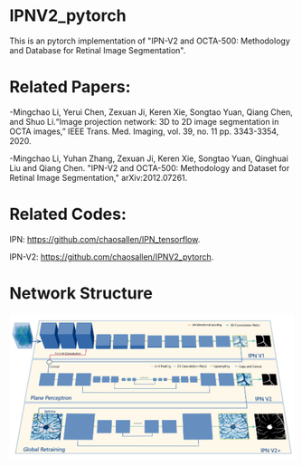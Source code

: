 # IPNV2_pytorch
This is an pytorch implementation of "IPN-V2 and OCTA-500: Methodology and Database for Retinal Image Segmentation". 
# Related Papers:
-Mingchao Li, Yerui Chen, Zexuan Ji, Keren Xie, Songtao Yuan, Qiang Chen, and Shuo Li.“Image projection network: 3D to 2D image segmentation in OCTA images,” IEEE Trans. Med. Imaging, vol. 39, no. 11 pp. 3343-3354, 2020.

-Mingchao Li, Yuhan Zhang, Zexuan Ji, Keren Xie, Songtao Yuan, Qinghuai Liu and Qiang Chen. "IPN-V2 and OCTA-500: Methodology and Dataset for Retinal Image Segmentation," arXiv:2012.07261.
# Related Codes:
IPN: https://github.com/chaosallen/IPN_tensorflow.

IPN-V2: https://github.com/chaosallen/IPNV2_pytorch.

# Network Structure
![image](IPNV2.jpg)
